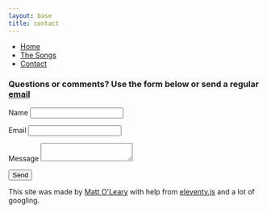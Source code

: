 ```yaml
---
layout: base
title: contact
---
```



<nav>
    <ul class="nav">
      <li><a href="/">Home</a></li>
      <li><a href="/the-songs/">The Songs</a></li>
      <li class="active"><a href="/sheet-music">Contact</a></li>
    </ul>
  </nav>

### Questions or comments? Use the form below or send a regular <a href="mailto:mattosurf@gmail.com?subject=minnie%20music">email</a>

<div class="form">
<form name="contact" method="POST" data-netlify="true">
  <p>
    <label>Name <input type="text" name="name" /></label>   
  </p>
  <p>
    <label>Email <input type="email" name="email" /></label>
  </p>
  <!-- <p>
    <label>Your Role: <select name="role[]" multiple>
      <option value="leader">Leader</option>
      <option value="follower">Follower</option>
    </select></label>
  </p> -->
  <p>
    <label>Message <textarea name="message" type="text" ></textarea></label>
  </p>
  <p>
    <button class="round-button" type="submit">Send</button>
  </p>
</form>
</div>
<!-- <p>Or send regular <a href="mailto:mattosurf@gmail.com?subject=minnie%20music">email</a> -->
<p class="smaller">This site was made by <a href="https://olearystudios.com">Matt O'Leary</a> with help from <a href="https://eleventy.dev"> eleventy.js</a> and a lot of googling.